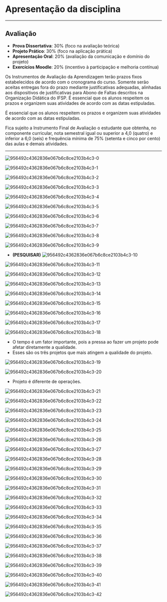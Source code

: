 # Apresentação da disciplina

<hr>

## Avaliação 

- <b>Prova Dissertativa</b>: 30% (foco na avaliação teórica)
- <b>Projeto Prático</b>: 30% (foco na aplicação prática)
- <b>Apresentação Oral</b>: 20% (avaliação da comunicação e domínio do projeto)
- <b>Exercícios Moodle</b>: 20% (incentivo à participação e melhoria contínua)

<p>Os Instrumentos de Avaliação da Aprendizagem terão prazos fixos estabelecidos de acordo com o cronograma do curso. Somente serão aceitas entregas fora do prazo mediante justificativas adequadas, alinhadas aos dispositivos de justificativas para Abono de Faltas descritos na Organização Didática do IFSP. É essencial que os alunos respeitem os prazos e organizem suas atividades de acordo com as datas estipuladas.</p>

<p>É essencial que os alunos respeitem os prazos e organizem suas atividades de acordo com as datas estipuladas.</p>

<p>Fica sujeito a Instrumento Final de Avaliação o estudante que obtenha, no componente curricular, nota semestral igual ou superior a 4,0 (quatro) e inferior a 6,0 (seis) e frequência mínima de 75% (setenta e cinco por cento) das aulas e demais atividades.</p>

<hr>

![956492c4362836e067b6c8ce2103b4c3-0](https://github.com/user-attachments/assets/a5f85ef2-7840-4a63-a2f8-6dd355fe9ba6)

![956492c4362836e067b6c8ce2103b4c3-1](https://github.com/user-attachments/assets/87141441-35a0-4196-8e71-cddac229ad95)

![956492c4362836e067b6c8ce2103b4c3-2](https://github.com/user-attachments/assets/30d45d0c-db53-41f6-b939-6546e045b647)

![956492c4362836e067b6c8ce2103b4c3-3](https://github.com/user-attachments/assets/e199de78-c7ee-41f0-84f2-0490670f12cc)

![956492c4362836e067b6c8ce2103b4c3-4](https://github.com/user-attachments/assets/6fee2e1f-c57e-4267-bb84-d1c0e99108d2)

![956492c4362836e067b6c8ce2103b4c3-5](https://github.com/user-attachments/assets/947e0b69-86f9-4596-b15f-737538972a13)

![956492c4362836e067b6c8ce2103b4c3-6](https://github.com/user-attachments/assets/f559bda3-22a6-4c57-8e83-8abcc4413ac5)

![956492c4362836e067b6c8ce2103b4c3-7](https://github.com/user-attachments/assets/baa42e3d-88af-41ba-afc6-0f0917fddcf5)

![956492c4362836e067b6c8ce2103b4c3-8](https://github.com/user-attachments/assets/7e2dcff0-4ba4-4a88-b6db-7cbd7078b8a5)

![956492c4362836e067b6c8ce2103b4c3-9](https://github.com/user-attachments/assets/4a6dfda0-5dd8-4a6a-ba77-afc93fcef0a4)
- <b>(PESQUISAR)</b>
![956492c4362836e067b6c8ce2103b4c3-10](https://github.com/user-attachments/assets/18dbb725-8aea-4a6a-99bd-7d6198e8bcc9)

![956492c4362836e067b6c8ce2103b4c3-11](https://github.com/user-attachments/assets/6a1df3fa-bf73-478b-a8da-6aeec74c61ac)

![956492c4362836e067b6c8ce2103b4c3-12](https://github.com/user-attachments/assets/a1399acb-8bb9-4d44-861c-931ec9195026)

![956492c4362836e067b6c8ce2103b4c3-13](https://github.com/user-attachments/assets/858325b5-94b1-4da4-b650-efb2a2ebc566)

![956492c4362836e067b6c8ce2103b4c3-14](https://github.com/user-attachments/assets/433a7376-1e67-4036-bbae-88c553a93b92)

![956492c4362836e067b6c8ce2103b4c3-15](https://github.com/user-attachments/assets/a1c05f6e-eff3-43e5-a600-8cafb6b5d8fa)

![956492c4362836e067b6c8ce2103b4c3-16](https://github.com/user-attachments/assets/e738ba56-a0b7-4d2f-b11d-f97dfaa69059)

![956492c4362836e067b6c8ce2103b4c3-17](https://github.com/user-attachments/assets/847cbdd2-e6e5-474b-9b51-aca5c43f866a)

![956492c4362836e067b6c8ce2103b4c3-18](https://github.com/user-attachments/assets/3aac4839-b5c1-4ead-8bf9-75748707caaf)

- O tempo é um fator importante, pois a pressa ao fazer um projeto pode afetar diretamente a qualidade.
- Esses são os três projetos que mais atingem a qualidade do projeto.

![956492c4362836e067b6c8ce2103b4c3-19](https://github.com/user-attachments/assets/1bb2ddef-717d-4d51-b262-f3bf5c390d1a)

![956492c4362836e067b6c8ce2103b4c3-20](https://github.com/user-attachments/assets/7575f902-d0aa-4bf3-9930-e4bed295a733)

- Projeto é diferente de operações.

![956492c4362836e067b6c8ce2103b4c3-21](https://github.com/user-attachments/assets/9f56a44d-d169-42cd-acf0-773ddcfc7393)

![956492c4362836e067b6c8ce2103b4c3-22](https://github.com/user-attachments/assets/fa848165-6180-4901-87b2-beb6675f5332)

![956492c4362836e067b6c8ce2103b4c3-23](https://github.com/user-attachments/assets/98d9dd75-1224-402e-86c0-5963e9cf8489)

![956492c4362836e067b6c8ce2103b4c3-24](https://github.com/user-attachments/assets/4a3e6ddc-ff79-4156-9e5c-2d5778c9b530)

![956492c4362836e067b6c8ce2103b4c3-25](https://github.com/user-attachments/assets/a16e4919-ae05-4460-93ba-73cc16405783)

![956492c4362836e067b6c8ce2103b4c3-26](https://github.com/user-attachments/assets/9000c076-220c-4733-b201-d010df36bdba)

![956492c4362836e067b6c8ce2103b4c3-27](https://github.com/user-attachments/assets/def9ea27-4ad0-411a-a33c-7e93a76cd02e)

![956492c4362836e067b6c8ce2103b4c3-28](https://github.com/user-attachments/assets/d60449b3-789a-496e-94f8-1f6dff63e520)

![956492c4362836e067b6c8ce2103b4c3-29](https://github.com/user-attachments/assets/0e28e700-f2f3-41db-a66c-acdd298b8b50)

![956492c4362836e067b6c8ce2103b4c3-30](https://github.com/user-attachments/assets/44dba047-f32f-4659-b756-4f482227297c)

![956492c4362836e067b6c8ce2103b4c3-31](https://github.com/user-attachments/assets/c869e69b-f2c0-4ae2-9945-90e4ed369818)

![956492c4362836e067b6c8ce2103b4c3-32](https://github.com/user-attachments/assets/0e85080c-3c99-4128-b941-7ed6bd2dadfd)

![956492c4362836e067b6c8ce2103b4c3-33](https://github.com/user-attachments/assets/6be9db45-6b8e-4012-9bf2-fb6ea7802b53)

![956492c4362836e067b6c8ce2103b4c3-34](https://github.com/user-attachments/assets/295279a0-9e60-47a3-b03e-059924c34e67)

![956492c4362836e067b6c8ce2103b4c3-35](https://github.com/user-attachments/assets/461c666e-8b66-430a-8f12-42965efd586b)

![956492c4362836e067b6c8ce2103b4c3-36](https://github.com/user-attachments/assets/b14c3b42-4c25-488a-93fb-2023c2b59e9d)

![956492c4362836e067b6c8ce2103b4c3-37](https://github.com/user-attachments/assets/37b9ff32-9eb5-4fe8-94da-ccc0ccad7122)

![956492c4362836e067b6c8ce2103b4c3-38](https://github.com/user-attachments/assets/2d6d9b41-e188-47e2-8189-dd5008919866)

![956492c4362836e067b6c8ce2103b4c3-39](https://github.com/user-attachments/assets/bab119aa-7cf0-4132-8ac0-2b9fbdc9b524)

![956492c4362836e067b6c8ce2103b4c3-40](https://github.com/user-attachments/assets/df6ea181-0b3c-4399-a011-edbcef8a7112)

![956492c4362836e067b6c8ce2103b4c3-41](https://github.com/user-attachments/assets/0cdb4ca1-a4ae-4c5e-978a-1266c07563be)

![956492c4362836e067b6c8ce2103b4c3-42](https://github.com/user-attachments/assets/98f9b975-f4f8-4e10-be6e-b66f97597eea)
